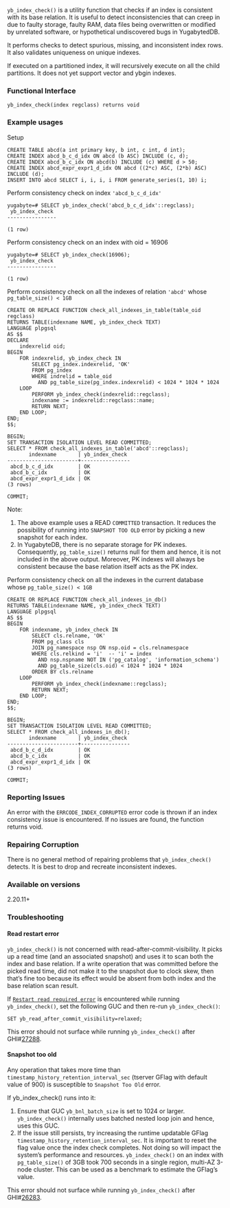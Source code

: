 `yb_index_check()` is a utility function that checks if an index is consistent with its base relation. It is useful to detect inconsistencies that can creep in due to faulty storage, faulty RAM, data files being overwritten or modified by unrelated software, or hypothetical undiscovered bugs in YugabytedDB.

It performs checks to detect spurious, missing, and inconsistent index rows. It also validates uniqueness on unique indexes.

If executed on a partitioned index, it will recursively execute on all the child partitions. It does not yet support vector and ybgin indexes.

### Functional Interface

`yb_index_check(index regclass) returns void`

### Example usages

Setup

```
CREATE TABLE abcd(a int primary key, b int, c int, d int);
CREATE INDEX abcd_b_c_d_idx ON abcd (b ASC) INCLUDE (c, d);
CREATE INDEX abcd_b_c_idx ON abcd(b) INCLUDE (c) WHERE d > 50;
CREATE INDEX abcd_expr_expr1_d_idx ON abcd ((2*c) ASC, (2*b) ASC) INCLUDE (d);
INSERT INTO abcd SELECT i, i, i, i FROM generate_series(1, 10) i;
```

Perform consistency check on index `'abcd_b_c_d_idx'`

```
yugabyte=# SELECT yb_index_check('abcd_b_c_d_idx'::regclass);
 yb_index_check 
----------------
 
(1 row)
```

Perform consistency check on an index with oid \= 16906

```
yugabyte=# SELECT yb_index_check(16906);
 yb_index_check 
----------------
 
(1 row)
```

Perform consistency check on all the indexes of relation `'abcd'` whose `pg_table_size() < 1GB`

```
CREATE OR REPLACE FUNCTION check_all_indexes_in_table(table_oid regclass)
RETURNS TABLE(indexname NAME, yb_index_check TEXT)
LANGUAGE plpgsql
AS $$
DECLARE
    indexrelid oid;
BEGIN
    FOR indexrelid, yb_index_check IN
        SELECT pg_index.indexrelid, 'OK'
        FROM pg_index
        WHERE indrelid = table_oid
          AND pg_table_size(pg_index.indexrelid) < 1024 * 1024 * 1024
    LOOP
        PERFORM yb_index_check(indexrelid::regclass);
        indexname := indexrelid::regclass::name;
        RETURN NEXT;
    END LOOP;
END;
$$;

BEGIN;
SET TRANSACTION ISOLATION LEVEL READ COMMITTED;
SELECT * FROM check_all_indexes_in_table('abcd'::regclass);
       indexname       | yb_index_check 
-----------------------+----------------
 abcd_b_c_d_idx        | OK
 abcd_b_c_idx          | OK
 abcd_expr_expr1_d_idx | OK
(3 rows)

COMMIT;
```

Note:

1. The above example uses a READ `COMMITTED` transaction. It reduces the possibility of running into `SNAPSHOT TOO OLD` error by picking a new snapshot for each index.  
2. In YugabyteDB, there is no separate storage for PK indexes. Consequently, `pg_table_size()` returns null for them and hence, it is not included in the above output. Moreover, PK indexes will always be consistent because the base relation itself acts as the PK index. 

Perform consistency check on all the indexes in the current database whose  `pg_table_size() < 1GB`

```
CREATE OR REPLACE FUNCTION check_all_indexes_in_db()
RETURNS TABLE(indexname NAME, yb_index_check TEXT)
LANGUAGE plpgsql
AS $$
BEGIN
    FOR indexname, yb_index_check IN
        SELECT cls.relname, 'OK'
        FROM pg_class cls
        JOIN pg_namespace nsp ON nsp.oid = cls.relnamespace
        WHERE cls.relkind = 'i'  -- 'i' = index
          AND nsp.nspname NOT IN ('pg_catalog', 'information_schema')
          AND pg_table_size(cls.oid) < 1024 * 1024 * 1024
        ORDER BY cls.relname
    LOOP
        PERFORM yb_index_check(indexname::regclass);
        RETURN NEXT;
    END LOOP;
END;
$$;

BEGIN;
SET TRANSACTION ISOLATION LEVEL READ COMMITTED;
SELECT * FROM check_all_indexes_in_db();
       indexname       | yb_index_check 
-----------------------+----------------
 abcd_b_c_d_idx        | OK
 abcd_b_c_idx          | OK
 abcd_expr_expr1_d_idx | OK
(3 rows)

COMMIT;
```

### Reporting Issues

An error with the `ERRCODE_INDEX_CORRUPTED` error code is thrown if an index consistency issue is encountered. If no issues are found, the function returns void.

### Repairing Corruption

There is no general method of repairing problems that `yb_index_check()` detects. It is best to drop and recreate inconsistent indexes.

### Available on versions

2.20.11+

### Troubleshooting

#### Read restart error

`yb_index_check()` is not concerned with read-after-commit-visibility. It picks up a read time (and an associated snapshot) and uses it to scan both the index and base relation. If a write operation that was committed before the picked read time, did not make it to the snapshot due to clock skew, then that’s fine too because its effect would be absent from both index and the base relation scan result.

If [`Restart read required error`](https://docs.yugabyte.com/preview/architecture/transactions/read-restart-error/) is encountered while running `yb_index_check()`, set the following GUC and then re-run `yb_index_check()`:

```
SET yb_read_after_commit_visibility=relaxed;
```

This error should not surface while running `yb_index_check()` after GHI\#[27288](https://github.com/yugabyte/yugabyte-db/issues/27288).

#### Snapshot too old

Any operation that takes more time than `timestamp_history_retention_interval_sec` (tserver GFlag with default value of 900\) is susceptible to `Snapshot Too Old` error.

If yb\_index\_check() runs into it:

1. Ensure that GUC `yb_bnl_batch_size` is set to 1024 or larger. `yb_index_check()` internally uses batched nested loop join and hence, uses this GUC.  
2. If the issue still persists, try increasing the runtime updatable GFlag `timestamp_history_retention_interval_sec`. It is important to reset the flag value once the index check completes. Not doing so will impact the system’s performance and resources. `yb_index_check()` on an index with `pg_table_size()` of 3GB took 700 seconds in a single region, multi-AZ 3-node cluster. This can be used as a benchmark to estimate the GFlag’s value.

This error should not surface while running `yb_index_check()` after GHI\#[26283](https://github.com/yugabyte/yugabyte-db/issues/26283).

### 

